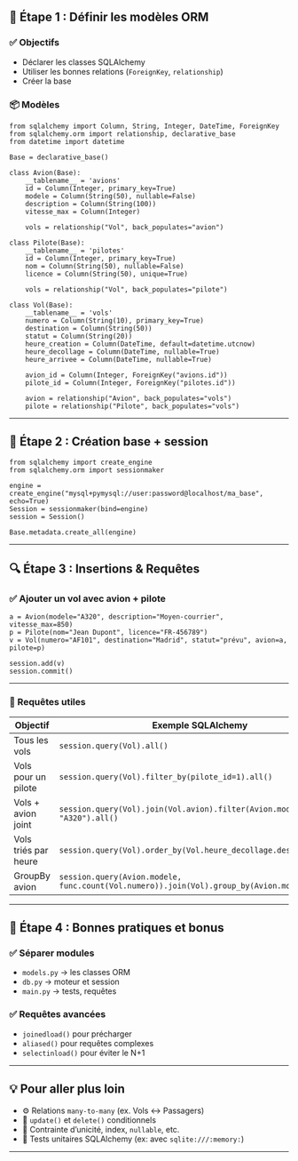 
## 🔧 Étape 1 : Définir les modèles ORM

### ✅ Objectifs

* Déclarer les classes SQLAlchemy
* Utiliser les bonnes relations (`ForeignKey`, `relationship`)
* Créer la base

### 📦 Modèles

```
from sqlalchemy import Column, String, Integer, DateTime, ForeignKey
from sqlalchemy.orm import relationship, declarative_base
from datetime import datetime

Base = declarative_base()

class Avion(Base):
    __tablename__ = 'avions'
    id = Column(Integer, primary_key=True)
    modele = Column(String(50), nullable=False)
    description = Column(String(100))
    vitesse_max = Column(Integer)
    
    vols = relationship("Vol", back_populates="avion")

class Pilote(Base):
    __tablename__ = 'pilotes'
    id = Column(Integer, primary_key=True)
    nom = Column(String(50), nullable=False)
    licence = Column(String(50), unique=True)

    vols = relationship("Vol", back_populates="pilote")

class Vol(Base):
    __tablename__ = 'vols'
    numero = Column(String(10), primary_key=True)
    destination = Column(String(50))
    statut = Column(String(20))
    heure_creation = Column(DateTime, default=datetime.utcnow)
    heure_decollage = Column(DateTime, nullable=True)
    heure_arrivee = Column(DateTime, nullable=True)

    avion_id = Column(Integer, ForeignKey("avions.id"))
    pilote_id = Column(Integer, ForeignKey("pilotes.id"))

    avion = relationship("Avion", back_populates="vols")
    pilote = relationship("Pilote", back_populates="vols")
```

---

## 🧪 Étape 2 : Création base + session

```
from sqlalchemy import create_engine
from sqlalchemy.orm import sessionmaker

engine = create_engine("mysql+pymysql://user:password@localhost/ma_base", echo=True)
Session = sessionmaker(bind=engine)
session = Session()

Base.metadata.create_all(engine)
```

---

## 🔍 Étape 3 : Insertions & Requêtes

### ✅ Ajouter un vol avec avion + pilote

```
a = Avion(modele="A320", description="Moyen-courrier", vitesse_max=850)
p = Pilote(nom="Jean Dupont", licence="FR-456789")
v = Vol(numero="AF101", destination="Madrid", statut="prévu", avion=a, pilote=p)

session.add(v)
session.commit()
```

---

### 🔎 Requêtes utiles

| Objectif             | Exemple SQLAlchemy                                                                           |
| -------------------- | -------------------------------------------------------------------------------------------- |
| Tous les vols        | `session.query(Vol).all()`                                                                   |
| Vols pour un pilote  | `session.query(Vol).filter_by(pilote_id=1).all()`                                            |
| Vols + avion joint   | `session.query(Vol).join(Vol.avion).filter(Avion.modele == "A320").all()`                    |
| Vols triés par heure | `session.query(Vol).order_by(Vol.heure_decollage.desc()).all()`                              |
| GroupBy avion        | `session.query(Avion.modele, func.count(Vol.numero)).join(Vol).group_by(Avion.modele).all()` |

---

## 🧱 Étape 4 : Bonnes pratiques et bonus

### ✅ Séparer modules

* `models.py` → les classes ORM
* `db.py` → moteur et session
* `main.py` → tests, requêtes

### ✅ Requêtes avancées

* `joinedload()` pour précharger
* `aliased()` pour requêtes complexes
* `selectinload()` pour éviter le N+1

---

## 💡 Pour aller plus loin

* ⚙️ Relations `many-to-many` (ex. Vols <-> Passagers)
* 🔄 `update()` et `delete()` conditionnels
* 🔐 Contrainte d’unicité, index, `nullable`, etc.
* 🧪 Tests unitaires SQLAlchemy (ex: avec `sqlite:///:memory:`)

---
